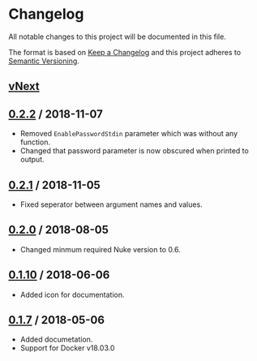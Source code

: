 # Changelog
All notable changes to this project will be documented in this file.

The format is based on [Keep a Changelog](http://keepachangelog.com/en/1.0.0/)
and this project adheres to [Semantic Versioning](http://semver.org/spec/v2.0.0.html).

## [vNext]

## [0.2.2] / 2018-11-07
- Removed `EnablePasswordStdin` parameter which was without any function.
- Changed that password parameter is now obscured when printed to output.
## [0.2.1] / 2018-11-05
- Fixed seperator between argument names and values.
## [0.2.0] / 2018-08-05
- Changed minmum required Nuke version to 0.6.
## [0.1.10] / 2018-06-06
- Added icon for documentation.
## [0.1.7] / 2018-05-06
- Added documetation.
- Support for Docker v18.03.0

[vNext]: https://github.com/nuke-build/docker/compare/0.2.2...HEAD
[0.2.2]: https://github.com/nuke-build/docker/compare/0.2.1...0.2.2
[0.2.1]: https://github.com/nuke-build/docker/compare/0.2.0...0.2.1
[0.2.0]: https://github.com/nuke-build/docker/compare/0.1.10...0.2.0
[0.1.10]: https://github.com/nuke-build/docker/compare/0.1.7...0.1.10
[0.1.7]: https://github.com/nuke-build/docker/tree/0.1.7

